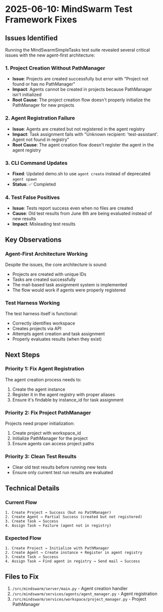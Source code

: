 # 2025-06-10: MindSwarm Test Framework Fixes

## Issues Identified

Running the MindSwarmSimpleTasks test suite revealed several critical issues with the new agent-first architecture:

### 1. Project Creation Without PathManager
- **Issue**: Projects are created successfully but error with "Project not found or has no PathManager"
- **Impact**: Agents cannot be created in projects because PathManager isn't initialized
- **Root Cause**: The project creation flow doesn't properly initialize the PathManager for new projects

### 2. Agent Registration Failure
- **Issue**: Agents are created but not registered in the agent registry
- **Impact**: Task assignment fails with "Unknown recipient: 'test-assistant'. Agent not found in registry"
- **Root Cause**: The agent creation flow doesn't register the agent in the agent registry

### 3. CLI Command Updates
- **Fixed**: Updated demo.sh to use `agent create` instead of deprecated `agent spawn`
- **Status**: ✅ Completed

### 4. Test False Positives
- **Issue**: Tests report success even when no files are created
- **Cause**: Old test results from June 8th are being evaluated instead of new results
- **Impact**: Misleading test results

## Key Observations

### Agent-First Architecture Working
Despite the issues, the core architecture is sound:
- Projects are created with unique IDs
- Tasks are created successfully
- The mail-based task assignment system is implemented
- The flow would work if agents were properly registered

### Test Harness Working
The test harness itself is functional:
- Correctly identifies workspace
- Creates projects via API
- Attempts agent creation and task assignment
- Properly evaluates results (when they exist)

## Next Steps

### Priority 1: Fix Agent Registration
The agent creation process needs to:
1. Create the agent instance
2. Register it in the agent registry with proper aliases
3. Ensure it's findable by instance_id for task assignment

### Priority 2: Fix Project PathManager
Projects need proper initialization:
1. Create project with workspace_id
2. Initialize PathManager for the project
3. Ensure agents can access project paths

### Priority 3: Clean Test Results
- Clear old test results before running new tests
- Ensure only current test run results are evaluated

## Technical Details

### Current Flow
```
1. Create Project → Success (but no PathManager)
2. Create Agent → Partial Success (created but not registered)
3. Create Task → Success
4. Assign Task → Failure (agent not in registry)
```

### Expected Flow
```
1. Create Project → Initialize with PathManager
2. Create Agent → Create instance + Register in agent registry
3. Create Task → Success
4. Assign Task → Find agent in registry → Send mail → Success
```

## Files to Fix
1. `/src/mindswarm/server/main.py` - Agent creation handler
2. `/src/mindswarm/services/agents/agent_manager.py` - Agent registration
3. `/src/mindswarm/services/workspace/project_manager.py` - Project PathManager